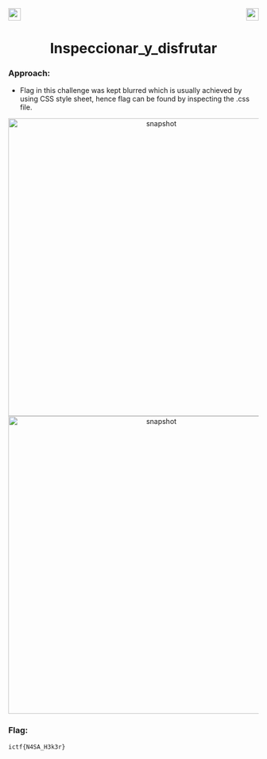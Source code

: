 <div>
   <a href="https://indy.ctf.eng.run/challenge/23"><img src="https://img.shields.io/badge/Inspeccionar_y_disfrutar: %20-Click%20to%20Solve-green[700]" height="25"></a>
  <img src="https://img.shields.io/badge/Points%3A-75-red" align="right" height="25">
</div>
<div align="center">
<h1>Inspeccionar_y_disfrutar</h1>
</div>

### Approach:

- Flag in this challenge was kept blurred which is usually achieved by using CSS style sheet, hence flag can be found by inspecting the .css file.

<div align="center">

<img width="600" alt="snapshot" src="https://user-images.githubusercontent.com/91147942/175945474-53c54cb2-8a40-4a57-9b17-3b9520ae78a1.png">

<img width="600" alt="snapshot" src="https://user-images.githubusercontent.com/91147942/175945308-9be095ef-a769-4d1f-bd32-28687b121111.png">
</div>

### Flag: 

```ictf{N4SA_H3k3r}```